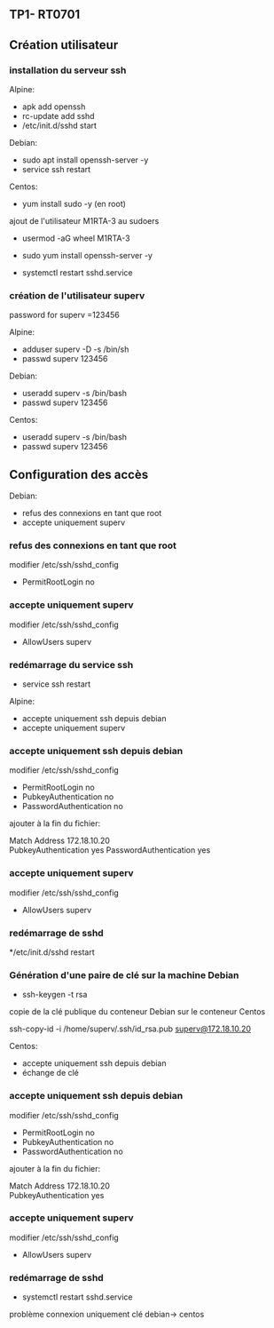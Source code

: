 ## TP1- RT0701 

## Création utilisateur

### installation du serveur ssh 

Alpine:
* apk add openssh
* rc-update add sshd
* /etc/init.d/sshd start


Debian:
* sudo apt install openssh-server -y
* service ssh restart


Centos:
* yum install sudo -y (en root)

ajout de l'utilisateur M1RTA-3 au sudoers
* usermod -aG wheel M1RTA-3

* sudo yum install openssh-server -y

* systemctl restart sshd.service


### création de l'utilisateur superv

password for superv =123456

Alpine:

* adduser superv -D -s /bin/sh
* passwd superv
123456

Debian:
* useradd superv -s /bin/bash
* passwd superv
123456

Centos:
* useradd superv -s /bin/bash
* passwd superv
123456


## Configuration des accès

Debian:
* refus des connexions en tant que root
* accepte uniquement superv

### refus des connexions en tant que root

modifier /etc/ssh/sshd_config

* PermitRootLogin no

### accepte uniquement superv
modifier /etc/ssh/sshd_config
* AllowUsers superv

### redémarrage du service ssh
* service ssh restart



Alpine:
* accepte uniquement ssh depuis debian
* accepte uniquement superv



### accepte uniquement ssh depuis debian
modifier /etc/ssh/sshd_config

* PermitRootLogin no
* PubkeyAuthentication no  
* PasswordAuthentication no

ajouter à la fin du fichier:

Match Address 172.18.10.20  
    PubkeyAuthentication yes
    PasswordAuthentication yes


### accepte uniquement superv
modifier /etc/ssh/sshd_config
* AllowUsers superv
    
### redémarrage de sshd
*/etc/init.d/sshd restart


### Génération d'une paire de clé sur la machine Debian


* ssh-keygen -t rsa

copie de la clé publique du conteneur Debian sur le conteneur Centos

ssh-copy-id -i /home/superv/.ssh/id_rsa.pub superv@172.18.10.20


Centos:
* accepte uniquement ssh depuis debian
* échange de clé 

### accepte uniquement ssh depuis debian 
modifier /etc/ssh/sshd_config

* PermitRootLogin no
* PubkeyAuthentication no  
* PasswordAuthentication no

ajouter à la fin du fichier:

Match Address 172.18.10.20  
    PubkeyAuthentication yes

### accepte uniquement superv
modifier /etc/ssh/sshd_config
* AllowUsers superv

### redémarrage de sshd
* systemctl restart sshd.service


problème connexion uniquement clé debian-> centos
